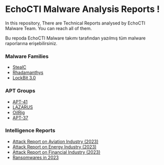 # EchoCTI Malware Analysis Reports !

In this repository, There are Technical Reports analysed by EchoCTI Malware Team. You can reach all of them.

Bu repoda EchoCTI Malware takımı tarafından yazılmış tüm malware raporlarına erişebilirsiniz. 

### Malware Families
* [StealC](https://github.com/echocti/ECHO-Reports/tree/main/Malware%20Analysis%20Report/StealC)
* [Rhadamanthys](https://github.com/echocti/ECHO-Reports/tree/main/Malware%20Analysis%20Report/Rhdamanthys)
* [LockBit 3.0](https://github.com/echocti/ECHO-Reports/blob/main/Malware%20Analysis%20Report/LockBit_3.0)

### APT Groups
* [APT-41](https://github.com/echocti/ECHO-Reports/tree/main/APT%20Reports/APT-41)
* [LAZARUS](https://github.com/echocti/ECHO-Reports/tree/main/APT%20Reports/Lazarus)
* [OilRig](https://github.com/echocti/ECHO-Reports/tree/main/APT%20Reports/APT-34)
* [APT-37](https://github.com/echocti/ECHO-Reports/tree/main/APT%20Reports/APT-37)

### Intelligence Reports
* [Attack Report on Aviation Industry (2023)](https://github.com/echocti/ECHO-Reports/tree/main/Intelligence%20Reports/Aviation%20Industry/2023)
* [Attack Report on Energy Industry (2023)](https://github.com/echocti/ECHO-Reports/tree/main/Intelligence%20Reports/Energy%20Industry/2023)
* [Attack Report on Financial Industry (2023)](https://github.com/echocti/ECHO-Reports/tree/main/Intelligence%20Reports/Financial%20Sector/2023)
* [Ransomwares in 2023](https://github.com/echocti/ECHO-Reports/tree/main/Intelligence%20Reports/Year%20Review%20Reports/Ransomware/2023)